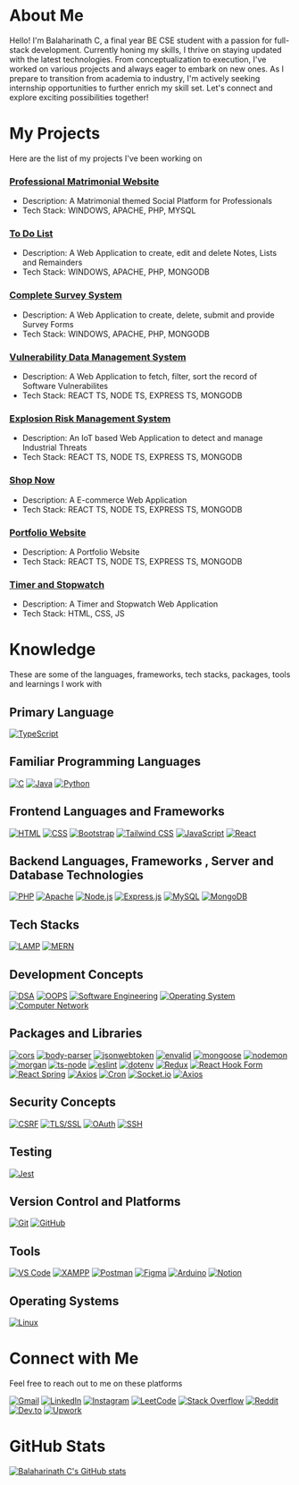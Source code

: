 # About Me
Hello! I'm Balaharinath C, a final year BE CSE student with a passion for full-stack development. Currently honing my skills, I thrive on staying updated with the latest technologies. From conceptualization to execution, I've worked on various projects and always eager to embark on new ones. As I prepare to transition from academia to industry, I'm actively seeking internship opportunities to further enrich my skill set. Let's connect and explore exciting possibilities together!

# My Projects
Here are the list of my projects I've been working on

### [Professional Matrimonial Website](http://www.github.com/balaharinath-dev/Professional-Matrimonial-Website)
- Description: A Matrimonial themed Social Platform for Professionals
- Tech Stack: WINDOWS, APACHE, PHP, MYSQL

### [To Do List](http://www.github.com/balaharinath-dev/Professional-Matrimonial-Website)
- Description: A Web Application to create, edit and delete Notes, Lists and Remainders
- Tech Stack: WINDOWS, APACHE, PHP, MONGODB

### [Complete Survey System](http://www.github.com/balaharinath-dev/Complete-Survey-System)
- Description: A Web Application to create, delete, submit and provide Survey Forms
- Tech Stack: WINDOWS, APACHE, PHP, MONGODB

### [Vulnerability Data Management System](http://www.github.com/balaharinath-dev/Vulnerability-Data-Management-System)
- Description: A Web Application to fetch, filter, sort the record of Software Vulnerabilites
- Tech Stack: REACT TS, NODE TS, EXPRESS TS, MONGODB

### [Explosion Risk Management System](http://www.github.com/balaharinath-dev/Explosion-Risk-Management-System)
- Description: An IoT based Web Application to detect and manage Industrial Threats
- Tech Stack: REACT TS, NODE TS, EXPRESS TS, MONGODB

### [Shop Now](http://www.github.com/balaharinath-dev/Shop-Now)
- Description: A E-commerce Web Application
- Tech Stack: REACT TS, NODE TS, EXPRESS TS, MONGODB

### [Portfolio Website](http://www.github.com/balaharinath-dev/Portfolio-Website)
- Description: A Portfolio Website
- Tech Stack: REACT TS, NODE TS, EXPRESS TS, MONGODB

### [Timer and Stopwatch](http://www.github.com/balaharinath-dev/Timer-and-Stopwatch)
- Description: A Timer and Stopwatch Web Application
- Tech Stack: HTML, CSS, JS

# Knowledge
These are some of the languages, frameworks, tech stacks, packages, tools and learnings I work with
## Primary Language
[![TypeScript](https://img.shields.io/badge/TypeScript-3178C6?style=for-the-badge&logo=typescript&logoColor=white&height=30)](https://www.typescriptlang.org/docs/)
## Familiar Programming Languages
[![C](https://img.shields.io/badge/C-A8B9CC?style=for-the-badge&logo=c&logoColor=white)](https://devdocs.io/c/) [![Java](https://img.shields.io/badge/Java-007396?style=for-the-badge&logo=java&logoColor=white)](https://docs.oracle.com/en/java/) [![Python](https://img.shields.io/badge/Python-3776AB?style=for-the-badge&logo=python&logoColor=white)](https://www.python.org/doc/)
## Frontend Languages and Frameworks
[![HTML](https://img.shields.io/badge/HTML-E34F26?style=for-the-badge&logo=html5&logoColor=white)](https://developer.mozilla.org/en-US/docs/Web/HTML) [![CSS](https://img.shields.io/badge/CSS-1572B6?style=for-the-badge&logo=css3&logoColor=white)](https://developer.mozilla.org/en-US/docs/Web/CSS) [![Bootstrap](https://img.shields.io/badge/Bootstrap-7952B3?style=for-the-badge&logo=bootstrap&logoColor=white)](https://getbootstrap.com/docs/) [![Tailwind CSS](https://img.shields.io/badge/Tailwind_CSS-38B2AC?style=for-the-badge&logo=tailwind-css&logoColor=white)](https://tailwindcss.com/docs) [![JavaScript](https://img.shields.io/badge/JavaScript-F7DF1E?style=for-the-badge&logo=javascript&logoColor=black)](https://developer.mozilla.org/en-US/docs/Web/JavaScript) [![React](https://img.shields.io/badge/React-20232A?style=for-the-badge&logo=react&logoColor=61DAFB)](https://reactjs.org/docs/getting-started.html)
## Backend Languages, Frameworks , Server and Database Technologies
[![PHP](https://img.shields.io/badge/PHP-777BB4?style=for-the-badge&logo=php&logoColor=white)](https://www.php.net/docs.php) [![Apache](https://img.shields.io/badge/Apache-D22128?style=for-the-badge&logo=apache&logoColor=white)](https://httpd.apache.org/docs/) [![Node.js](https://img.shields.io/badge/Node.js-339933?style=for-the-badge&logo=nodedotjs&logoColor=white)](https://nodejs.org/en/docs/) [![Express.js](https://img.shields.io/badge/Express.js-000000?style=for-the-badge&logo=express&logoColor=white)](https://expressjs.com/en/starter/installing.html) [![MySQL](https://img.shields.io/badge/MySQL-4479A1?style=for-the-badge&logo=mysql&logoColor=white)](https://dev.mysql.com/doc/) [![MongoDB](https://img.shields.io/badge/MongoDB-47A248?style=for-the-badge&logo=mongodb&logoColor=white)](https://docs.mongodb.com/)
## Tech Stacks
[![LAMP](https://img.shields.io/badge/LAMP-0033A0?style=for-the-badge&logo=lamp&logoColor=white)](https://en.wikipedia.org/wiki/LAMP_(software_bundle)) [![MERN](https://img.shields.io/badge/MERN-4CAF50?style=for-the-badge&logo=mern&logoColor=white)](https://www.mongodb.com/mern-stack)
## Development Concepts
[![DSA](https://img.shields.io/badge/DSA-3776AB?style=for-the-badge&logo=data-structures&logoColor=white)](https://www.geeksforgeeks.org/data-structures/) [![OOPS](https://img.shields.io/badge/OOPS-007396?style=for-the-badge&logo=object-oriented-programming&logoColor=white)](https://www.tutorialspoint.com/object_oriented_analysis_design/ooad_object_oriented_principles.htm) [![Software Engineering](https://img.shields.io/badge/Software_Engineering-4285F4?style=for-the-badge&logo=google&logoColor=white)](https://www.geeksforgeeks.org/software-engineering/) [![Operating System](https://img.shields.io/badge/Operating_System-001E9D?style=for-the-badge&logo=linux&logoColor=white)](https://developer.mozilla.org/en-US/docs/Glossary/Operating_system) [![Computer Network](https://img.shields.io/badge/Computer_Network-0056D6?style=for-the-badge&logo=internet&logoColor=white)](https://www.geeksforgeeks.org/computer-network-tutorials/)
## Packages and Libraries
[![cors](https://img.shields.io/badge/cors-000000?style=for-the-badge&logo=express&logoColor=white)](https://www.npmjs.com/package/cors) [![body-parser](https://img.shields.io/badge/body--parser-FF4500?style=for-the-badge&logo=body-parser&logoColor=white)](https://www.npmjs.com/package/body-parser) [![jsonwebtoken](https://img.shields.io/badge/jsonwebtoken-000000?style=for-the-badge&logo=jsonwebtokens&logoColor=white)](https://www.npmjs.com/package/jsonwebtoken) [![envalid](https://img.shields.io/badge/envalid-4285F4?style=for-the-badge&logo=env&logoColor=white)](https://www.npmjs.com/package/envalid) [![mongoose](https://img.shields.io/badge/mongoose-800000?style=for-the-badge&logo=mongodb&logoColor=white)](https://mongoosejs.com/docs/guide.html) [![nodemon](https://img.shields.io/badge/nodemon-76D04B?style=for-the-badge&logo=nodemon&logoColor=white)](https://www.npmjs.com/package/nodemon) [![morgan](https://img.shields.io/badge/morgan-000000?style=for-the-badge&logo=morgan&logoColor=white)](https://www.npmjs.com/package/morgan) [![ts-node](https://img.shields.io/badge/ts--node-3178C6?style=for-the-badge&logo=ts-node&logoColor=white)](https://typestrong.org/ts-node/docs/) [![eslint](https://img.shields.io/badge/eslint-4B32C3?style=for-the-badge&logo=eslint&logoColor=white)](https://eslint.org/docs/latest/) [![dotenv](https://img.shields.io/badge/dotenv-ECD53F?style=for-the-badge&logo=dotenv&logoColor=black)](https://www.npmjs.com/package/dotenv) [![Redux](https://img.shields.io/badge/Redux-764ABC?style=for-the-badge&logo=redux&logoColor=white)](https://redux.js.org/) [![React Hook Form](https://img.shields.io/badge/React_Hook_Form-EC5990?style=for-the-badge&logo=reacthookform&logoColor=white)](https://react-hook-form.com/) [![React Spring](https://img.shields.io/badge/React_Spring-6A1B9A?style=for-the-badge&logo=reactspring&logoColor=white)](https://react-spring.dev/) [![Axios](https://img.shields.io/badge/Axios-5A29E4?style=for-the-badge&logo=axios&logoColor=white)](https://axios-http.com/docs/intro) [![Cron](https://img.shields.io/badge/Cron-000000?style=for-the-badge&logo=cron&logoColor=white)](https://www.npmjs.com/package/cron) [![Socket.io](https://img.shields.io/badge/Socket.io-010101?style=for-the-badge&logo=socket.io&logoColor=white)](https://socket.io/docs/) [![Axios](https://img.shields.io/badge/Axios-5A29E4?style=for-the-badge&logo=axios&logoColor=white)](https://axios-http.com/docs/intro)
## Security Concepts
[![CSRF](https://img.shields.io/badge/CSRF-FFA500?style=for-the-badge&logo=csrf&logoColor=white)](https://owasp.org/www-community/attacks/csrf) [![TLS/SSL](https://img.shields.io/badge/TLS_SSL-008080?style=for-the-badge&logo=ssl&logoColor=white)](https://www.cloudflare.com/learning/ssl/what-is-ssl/) [![OAuth](https://img.shields.io/badge/OAuth-1A73E8?style=for-the-badge&logo=oauth&logoColor=white)](https://oauth.net/) [![SSH](https://img.shields.io/badge/SSH-333333?style=for-the-badge&logo=ssh&logoColor=white)](https://www.ssh.com/academy/ssh)
## Testing
[![Jest](https://img.shields.io/badge/Jest-C21325?style=for-the-badge&logo=jest&logoColor=white)](https://jestjs.io/docs/getting-started)
## Version Control and Platforms
[![Git](https://img.shields.io/badge/Git-F05032?style=for-the-badge&logo=git&logoColor=white)](https://git-scm.com/doc) [![GitHub](https://img.shields.io/badge/GitHub-181717?style=for-the-badge&logo=github&logoColor=white)](https://docs.github.com/en)
## Tools
[![VS Code](https://img.shields.io/badge/VS_Code-007ACC?style=for-the-badge&logo=visual-studio-code&logoColor=white)](https://code.visualstudio.com/) [![XAMPP](https://img.shields.io/badge/XAMPP-FB7A24?style=for-the-badge&logo=xampp&logoColor=white)](https://www.apachefriends.org/docs.html) [![Postman](https://img.shields.io/badge/Postman-FF6C37?style=for-the-badge&logo=postman&logoColor=white)](https://www.postman.com/) [![Figma](https://img.shields.io/badge/Figma-F24E1E?style=for-the-badge&logo=figma&logoColor=white)](https://help.figma.com/hc/en-us) [![Arduino](https://img.shields.io/badge/Arduino-00979D?style=for-the-badge&logo=arduino&logoColor=white)](https://www.arduino.cc/) [![Notion](https://img.shields.io/badge/Notion-000000?style=for-the-badge&logo=notion&logoColor=white)](https://www.notion.so/)

## Operating Systems
[![Linux](https://img.shields.io/badge/Linux-FCC624?style=for-the-badge&logo=linux&logoColor=black)](https://www.kernel.org/doc/html/latest/)

# Connect with Me
Feel free to reach out to me on these platforms

[![Gmail](https://img.shields.io/badge/Gmail-D14836?style=for-the-badge&logo=gmail&logoColor=white)](mailto:balaharinath.dev@gmail.com) [![LinkedIn](https://img.shields.io/badge/LinkedIn-0077B5?style=for-the-badge&logo=linkedin&logoColor=white)](https://www.linkedin.com/in/balaharinath-dev/) [![Instagram](https://img.shields.io/badge/Instagram-E4405F?style=for-the-badge&logo=instagram&logoColor=white)](https://www.instagram.com/balaharinath.dev/) [![LeetCode](https://img.shields.io/badge/LeetCode-FFA116?style=for-the-badge&logo=leetcode&logoColor=white)](https://leetcode.com/balaharinath-dev/) [![Stack Overflow](https://img.shields.io/badge/Stack_Overflow-FE7A16?style=for-the-badge&logo=stack-overflow&logoColor=white)](https://stackoverflow.com/users/25370232/balaharinath.dev/) [![Reddit](https://img.shields.io/badge/Reddit-FF4500?style=for-the-badge&logo=reddit&logoColor=white)](https://www.reddit.com/user/balaharinath-dev/) [![Dev.to](https://img.shields.io/badge/Dev.to-0A0A0A?style=for-the-badge&logo=dev-dot-to&logoColor=white)](https://dev.to/balaharinath-dev/) [![Upwork](https://img.shields.io/badge/Upwork-6FDA44?style=for-the-badge&logo=upwork&logoColor=white)](https://www.upwork.com/freelancers/balaharinath-dev/)
# GitHub Stats
[![Balaharinath C's GitHub stats](https://github-readme-stats.vercel.app/api?username=balaharinath-dev&theme=dark)](https://github.com/balaharinath-dev/github-readme-stats)
